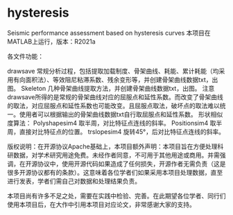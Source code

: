 # hysteresis
Seismic performance assessment based on hysteresis curves
本项目在MATLAB上运行，版本：R2021a

各文件功能：

  drawsave 常规分析过程，包括提取加载制度、骨架曲线、耗能、累计耗能（均采用有向面积法）、等效阻尼粘滞系数、残余变形等，并创建骨架曲线数据txt，出图。
  Skeleton 几种骨架曲线提取方法，并创建骨架曲线数据txt，出图。
  注意drawsave所得的是常规的骨架曲线对应的屈服点和延性系数。而改变了骨架曲线的取法，对应屈服点和延性系数也可能改变。且屈服点取法，破坏点的取法难以统一。使用者可以根据输出的骨架曲线数据txt自行取屈服点和延性系数。
  形状相似度算法：
  Polyshapesim4  取半周，对比特征点连线的斜率。
  Positionsim4 取半周，直接对比特征点的位置。
  trslopesim4 旋转45°，后对比特征点连线的斜率。


版权说明：在开源协议Apache基础上，本项目额外声明：本项目旨在方便处理科研数据，对学术研究用途免费。未经作者同意，不可用于其他用途或商用。并需强调，在开源协议中，使用开源代码如果造成了任何损失，开源作者无需负责（这是很多开源协议都有的条款）。这意味着各位学者们如果采用本项目处理数据，直至进行发表，学者们需自己对数据和处理结果负责。

本项目尚有许多不足之处，需要在实践中检验、完善。在此期望各位学者、同行们使用本项目后，在大作中引用本项目对应论文，非常感谢大家的支持。
